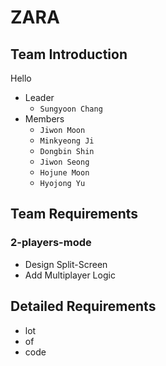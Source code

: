 # ZARA

## Team Introduction
Hello

- Leader
    - `Sungyoon Chang`
- Members
    - `Jiwon Moon`
    - `Minkyeong Ji`
    - `Dongbin Shin`
    - `Jiwon Seong`
    - `Hojune Moon`
    - `Hyojong Yu`

## Team Requirements
### 2-players-mode
- Design Split-Screen
- Add Multiplayer Logic


## Detailed Requirements

- lot
- of
- code
